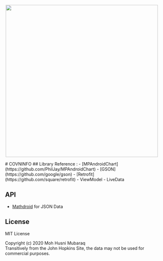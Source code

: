 <p align="center">
  <img width="500" src="https://drive.google.com/file/d/1uIAIWQ4dI4IBRJdYxkOOJc85QRBx-zVV/view?usp=sharing" />
</p>
# COVNINFO
## Library Reference :  
- [MPAndroidChart](https://github.com/PhilJay/MPAndroidChart)  
- [GSON](https://github.com/google/gson)  
- [Retrofit](https://github.com/square/retrofit)
- ViewModel  
- LiveData  

## API  
- [Mathdroid](https://github.com/mathdroid/covid-19-api) for JSON Data  

## License
MIT License  

Copyright (c) 2020 Moh Husni Mubaraq  
Transitively from the John Hopkins Site, the data may not be used for commercial purposes.

